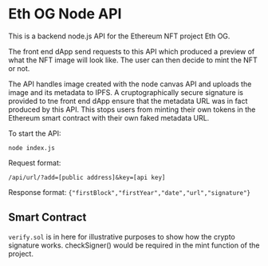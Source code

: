 # Eth OG Node API

This is a backend node.js API for the Ethereum NFT project Eth OG.

The front end dApp send requests to this API which produced a preview of what the NFT image will look like. The user can then decide to mint the NFT or not.

The API handles image created with the node canvas API and uploads the image and its metadata to IPFS. A cruptographically secure signature is provided to tne front end dApp ensure that the metadata URL was in fact produced by this API. This stops users from minting their own tokens in the Ethereum smart contract with their own faked metadata URL.

To start the API: 

`node index.js`

Request format:

`/api/url/?add=[public address]&key=[api key]`

Response format:
`{"firstBlock","firstYear","date","url","signature"}`

## Smart Contract
`verify.sol` is in here for illustrative purposes to show how the crypto signature works. checkSigner() would be required in the mint function of the project.
